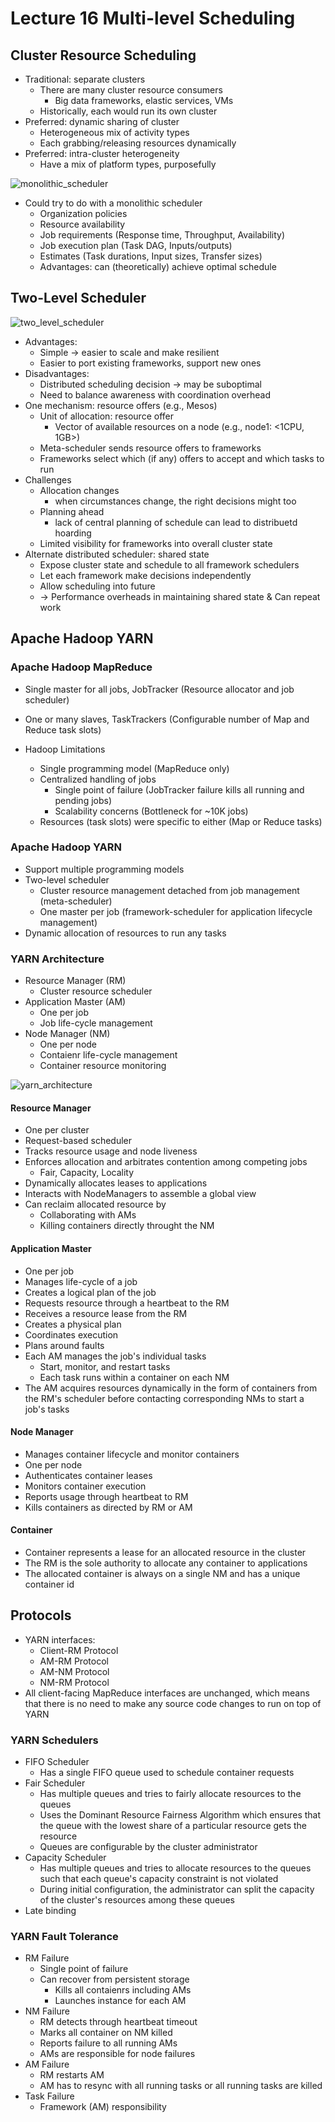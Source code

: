 # Lecture 16 Multi-level Scheduling

## Cluster Resource Scheduling

* Traditional: separate clusters
  * There are many cluster resource consumers
    * Big data frameworks, elastic services, VMs
  * Historically, each would run its own cluster
* Preferred: dynamic sharing of cluster
  * Heterogeneous mix of activity types
  * Each grabbing/releasing resources dynamically
* Preferred: intra-cluster heterogeneity
  * Have a mix of platform types, purposefully

![monolithic_scheduler](images/lecture16-scheduling-2/monolithic_scheduler.png)

* Could try to do with a monolithic scheduler
  * Organization policies
  * Resource availability
  * Job requirements (Response time, Throughput, Availability)
  * Job execution plan (Task DAG, Inputs/outputs)
  * Estimates (Task durations, Input sizes, Transfer sizes)
  * Advantages: can (theoretically) achieve optimal schedule

## Two-Level Scheduler

![two_level_scheduler](images/lecture16-scheduling-2/two_level_scheduler.png)

* Advantages:
  * Simple -> easier to scale and make resilient
  * Easier to port existing frameworks, support new ones
* Disadvantages:
  * Distributed scheduling decision -> may be suboptimal
  * Need to balance awareness with coordination overhead
* One mechanism: resource offers (e.g., Mesos)
  * Unit of allocation: resource offer
    * Vector of available resources on a node (e.g., node1: <1CPU, 1GB>)
  * Meta-scheduler sends resource offers to frameworks
  * Frameworks select which (if any) offers to accept and which tasks to run
* Challenges
  * Allocation changes
    * when circumstances change, the right decisions might too
  * Planning ahead
    * lack of central planning of schedule can lead to distribuetd hoarding
  * Limited visibility for frameworks into overall cluster state
* Alternate distributed scheduler: shared state
  * Expose cluster state and schedule to all framework schedulers
  * Let each framework make decisions independently
  * Allow scheduling into future
  * -> Performance overheads in maintaining shared state & Can repeat work

## Apache Hadoop YARN

### Apache Hadoop MapReduce

* Single master for all jobs, JobTracker (Resource allocator and job scheduler)
* One or many slaves, TaskTrackers (Configurable number of Map and Reduce task slots)

* Hadoop Limitations
  * Single programming model (MapReduce only)
  * Centralized handling of jobs
    * Single point of failure (JobTracker failure kills all running and pending jobs)
    * Scalability concerns (Bottleneck for ~10K jobs)
  * Resources (task slots) were specific to either (Map or Reduce tasks)

### Apache Hadoop YARN

* Support multiple programming models
* Two-level scheduler
  * Cluster resource management detached from job management (meta-scheduler)
  * One master per job (framework-scheduler for application lifecycle management)
* Dynamic allocation of resources to run any tasks

### YARN Architecture

* Resource Manager (RM)
  * Cluster resource scheduler
* Application Master (AM)
  * One per job
  * Job life-cycle management
* Node Manager (NM)
  * One per node
  * Contaienr life-cycle management
  * Container resource monitoring

![yarn_architecture](images/lecture16-scheduling-2/yarn_architecture.png)

#### Resource Manager

* One per cluster
* Request-based scheduler
* Tracks resource usage and node liveness
* Enforces allocation and arbitrates contention among competing jobs
  * Fair, Capacity, Locality
* Dynamically allocates leases to applications
* Interacts with NodeManagers to assemble a global view
* Can reclaim allocated resource by
  * Collaborating with AMs
  * Killing containers directly throught the NM

#### Application Master

* One per job
* Manages life-cycle of a job
* Creates a logical plan of the job
* Requests resource through a heartbeat to the RM
* Receives a resource lease from the RM
* Creates a physical plan
* Coordinates execution
* Plans around faults
* Each AM manages the job's individual tasks
  * Start, monitor, and restart tasks
  * Each task runs within a container on each NM
* The AM acquires resources dynamically in the form of containers from the RM's scheduler before contacting corresponding NMs to start a job's tasks

#### Node Manager

* Manages container lifecycle and monitor containers
* One per node
* Authenticates container leases
* Monitors container execution
* Reports usage through heartbeat to RM
* Kills containers as directed by RM or AM

#### Container

* Container represents a lease for an allocated resource in the cluster
* The RM is the sole authority to allocate any container to applications
* The allocated container is always on a single NM and has a unique container id

## Protocols

* YARN interfaces:
  * Client-RM Protocol
  * AM-RM Protocol
  * AM-NM Protocol
  * NM-RM Protocol
* All client-facing MapReduce interfaces are unchanged, which means that there is no need to make any source code changes to run on top of YARN

### YARN Schedulers

* FIFO Scheduler
  * Has a single FIFO queue used to schedule container requests
* Fair Scheduler
  * Has multiple queues and tries to fairly allocate resources to the queues
  * Uses the Dominant Resource Fairness Algorithm which ensures that the queue with the lowest share of a particular resource gets the resource
  * Queues are configurable by the cluster administrator
* Capacity Scheduler
  * Has multiple queues and tries to allocate resources to the queues such that each queue's capacity constraint is not violated
  * During initial configuration, the administrator can split the capacity of the cluster's resources among these queues
* Late binding

### YARN Fault Tolerance

* RM Failure
  * Single point of failure
  * Can recover from persistent storage
    * Kills all contaienrs including AMs
    * Launches instance for each AM
* NM Failure
  * RM detects through heartbeat timeout
  * Marks all container on NM killed
  * Reports failure to all running AMs
  * AMs are responsible for node failures
* AM Failure
  * RM restarts AM
  * AM has to resync with all running tasks or all running tasks are killed
* Task Failure
  * Framework (AM) responsibility

